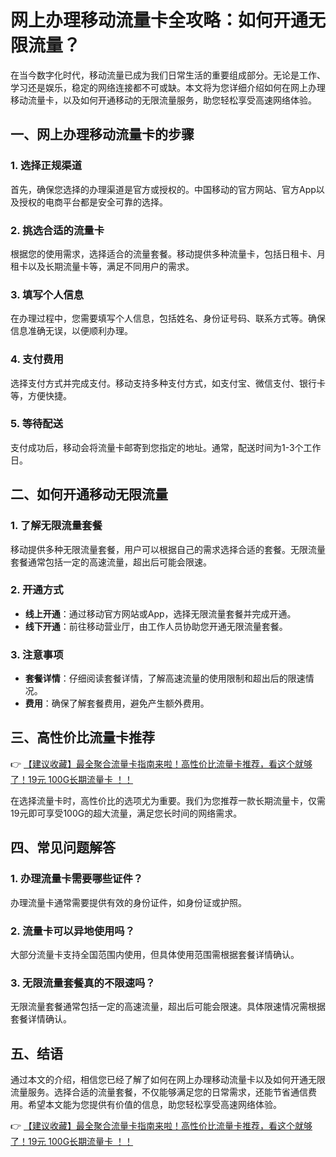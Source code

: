 # 网上办理移动流量卡全攻略：如何开通无限流量？

在当今数字化时代，移动流量已成为我们日常生活的重要组成部分。无论是工作、学习还是娱乐，稳定的网络连接都不可或缺。本文将为您详细介绍如何在网上办理移动流量卡，以及如何开通移动的无限流量服务，助您轻松享受高速网络体验。

## 一、网上办理移动流量卡的步骤

### 1. 选择正规渠道
首先，确保您选择的办理渠道是官方或授权的。中国移动的官方网站、官方App以及授权的电商平台都是安全可靠的选择。

### 2. 挑选合适的流量卡
根据您的使用需求，选择适合的流量套餐。移动提供多种流量卡，包括日租卡、月租卡以及长期流量卡等，满足不同用户的需求。

### 3. 填写个人信息
在办理过程中，您需要填写个人信息，包括姓名、身份证号码、联系方式等。确保信息准确无误，以便顺利办理。

### 4. 支付费用
选择支付方式并完成支付。移动支持多种支付方式，如支付宝、微信支付、银行卡等，方便快捷。

### 5. 等待配送
支付成功后，移动会将流量卡邮寄到您指定的地址。通常，配送时间为1-3个工作日。

## 二、如何开通移动无限流量

### 1. 了解无限流量套餐
移动提供多种无限流量套餐，用户可以根据自己的需求选择合适的套餐。无限流量套餐通常包括一定的高速流量，超出后可能会限速。

### 2. 开通方式
- **线上开通**：通过移动官方网站或App，选择无限流量套餐并完成开通。
- **线下开通**：前往移动营业厅，由工作人员协助您开通无限流量套餐。

### 3. 注意事项
- **套餐详情**：仔细阅读套餐详情，了解高速流量的使用限制和超出后的限速情况。
- **费用**：确保了解套餐费用，避免产生额外费用。

## 三、高性价比流量卡推荐

👉 [【建议收藏】最全聚合流量卡指南来啦！高性价比流量卡推荐，看这个就够了！19元 100G长期流量卡 ！！](https://bit.ly/Liuliangka)

在选择流量卡时，高性价比的选项尤为重要。我们为您推荐一款长期流量卡，仅需19元即可享受100G的超大流量，满足您长时间的网络需求。

## 四、常见问题解答

### 1. 办理流量卡需要哪些证件？
办理流量卡通常需要提供有效的身份证件，如身份证或护照。

### 2. 流量卡可以异地使用吗？
大部分流量卡支持全国范围内使用，但具体使用范围需根据套餐详情确认。

### 3. 无限流量套餐真的不限速吗？
无限流量套餐通常包括一定的高速流量，超出后可能会限速。具体限速情况需根据套餐详情确认。

## 五、结语

通过本文的介绍，相信您已经了解了如何在网上办理移动流量卡以及如何开通无限流量服务。选择合适的流量套餐，不仅能够满足您的日常需求，还能节省通信费用。希望本文能为您提供有价值的信息，助您轻松享受高速网络体验。

👉 [【建议收藏】最全聚合流量卡指南来啦！高性价比流量卡推荐，看这个就够了！19元 100G长期流量卡 ！！](https://bit.ly/Liuliangka)